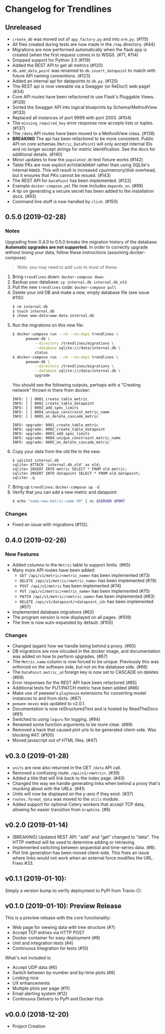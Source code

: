 # Changelog for Trendlines


## Unreleased
+ `create_db` was moved out of `app_factory.py` and into `orm.py`. (#115)
+ All files created during tests are now made in the `/tmp` directory. (#44)
+ Migrations are now performed automatically when the flask app is created
  (when the first request comes in to WSGI). (#71, #114)
+ Dropped support for Python 3.5 (#119)
+ Added the REST API to get all metrics (#120)
+ `db.add_data_point` was renamed to `db.insert_datapoint` to match with
  future API naming conventions. (#123)
+ Added an internal api for datapoints to `db.py`. (#125)
+ The REST api is now viewable via a Swagger (or ReDoc!) web page! (#34)
+ Core API routes have been refactored to use Flask's Pluggable Views. (#128)
+ Sorted the Swagger API into logical blueprints by Schema/MethodView. (#133)
+ Replaced all instances of port 9999 with port 2003. (#104)
+ The `missing_required_key` error response now accepts lists or tuples.
  (#137)
+ The `/data` API routes have been moved to a MethodView class. (#138)
+ **BREAKING** The api has been refactored to be more consistent. Public API
  on core schemas (`Metric`, `DataPoint`) will only accept internal IDs and
  no longer accept strings for metric identification. See the docs for
  additional details. (#140)
+ Minor updates to how the `populated_db` test fixture works (#142)
+ Table PKs are now explicit `AUTOINCREMENT` rather than using SQLite's
  internal `ROWID`. This will result in increased cpu/memory/disk overhead,
  but it ensures that PKs cannot be resued. (#143)
+ The REST API for `DataPoint` has been implemented. (#122)
+ Example `docker-compose.yml` file now includes `depends_on`. (#99)
+ A tip on generating a secure secret has been added to the installation
  docs. (#93)
+ Command line stuff is now handled by `click`. (#150)


## 0.5.0 (2019-02-28)

### Notes
Upgrading from 0.4.0 to 0.5.0 breaks the migration history of the
database. **Automatic upgrades are not supported.** In order to correctly
upgrade without losing your data, follow these instructions (assuming
docker-compose):

> Note: you may need to add `sudo` to most of these.

1.  Bring `trendlines` down: `docker-compose down`.
2.  Backup your database: `cp internal.db internal.db_old`
3.  Pull the new `trendlines` code: `docker-compose pull`
4.  Delete your old DB and make a new, empty database file (see issue #110):
    ```bash
    $ rm internal.db
    $ touch internal.db
    $ chown www-data:www-data internal.db
    ```
5.  Run the migrations on this new file:
    ```bash
    $ docker-compose run --rm --no-deps trendlines \
          peewee-db \
              --directory /trendlines/migrations \
              --database sqlite:///data/internal.db \
              status
    $ docker-compose run --rm --no-deps trendlines \
          peewee-db \
              --directory /trendlines/migrations \
              --database sqlite:///data/internal.db \
              upgrade
    ```
    You should see the following outputs, perhaps with a "Creating network"
    thrown in there from docker:
    ```
    INFO: [ ] 0001_create_table_metric
    INFO: [ ] 0002_create_table_datapoint
    INFO: [ ] 0003_add_spec_limits
    INFO: [ ] 0004_unique_constraint_metric_name
    INFO: [ ] 0005_on_delete_cascade_metric

    INFO: upgrade: 0001_create_table_metric
    INFO: upgrade: 0002_create_table_datapoint
    INFO: upgrade: 0003_add_spec_limits
    INFO: upgrade: 0004_unique_constraint_metric_name
    INFO: upgrade: 0005_on_delete_cascade_metric
    ```
6.  Copy your data from the old file to the new:
    ```
    $ sqlite3 internal.db
    sqlite> ATTACH 'internal.db_old' as old;
    sqlite> INSERT INTO metric SELECT * FROM old.metric;
    sqlite> INSERT INTO datapoint SELECT * FROM old.datapoint;
    sqlite> .q
    ```
7.  Bring up `trendlines`: `docker-compose up -d`
8.  Verify that you can add a new metric and datapoint:
    ```bash
    $ echo "some-new-metric-name 99" | nc $SERVER $PORT
    ```

### Changes
+ Fixed an issue with migrations (#112).


## 0.4.0 (2019-02-26)

### New Features
+ Added columns to the `Metric` table to support limits. (#65)
+ Many more API routes have been added:
    + `GET /api/v1/metric/<metric_name>` has been implemented (#73)
    + `DELETE /api/v1/metric/<metric_name>` has been implemented (#78)
    + `POST /api/v1/metric` has been implemented (#74)
    + `PUT /api/v1/metric/<metric_name>` has been implemented (#75)
    + `PATCH /api/v1/metric/<metric_name>` has been implemented (#83)
    + `DELETE /api/v1/datapoint/<datapoint_id>` has been implemented (#57)
+ Implemented database migrations (#62)
+ The program version is now displayed on all pages. (#109)
+ The tree is now auto-expanded by default. (#105)

### Changes
+ Changed (again) how we handle being behind a proxy. (#60)
+ DB migrations are now inlcuded in the docker image, and documentation
  was added on how to perform upgrades. (#67)
+ The `Metric.name` column is now forced to be unique. Previously this was
  enforced on the software side, but not on the database side. (#66)
+ The `DataPoint.metric_id` foreign key is now set to CASCADE on deletes (#69)
+ Error responses for the REST API have been refactored (#85)
+ Additional tests for PUT/PATCH metric have been added (#86)
+ Make use of peewee's `playhouse` extensions for converting model instances
  to and from dicts. (#87)
+ `peewee-moves` was updated to v2.0.1.
+ Documentation is now reStructuredText and is hosted by ReadTheDocs (#91)
+ Switched to using `loguru` for logging. (#94)
+ Renamed some function arguments to be more clear. (#89)
+ Removed a hack that caused plot urls to be generated client-side. Was
  blocking #47. (#100)
+ Moved javascript out of HTML files. (#47)


## v0.3.0 (2019-01-28)
+ `units` are now also returned in the GET `/data` API call.
+ Removed a confusing route: `/api/v1/<metric>`. (#39)
+ Added a title that will link back to the index page. (#40)
+ Changed the way we handle generating links when behind a proxy that's
  mucking about with the URLs. (#41)
+ Units will now be displayed on the y-axis if they exist. (#37)
+ `routes.format_data` was moved to the `utils` module.
+ Added support for optional Celery workers that accept TCP data, allowing
  for easier transition from `Graphite`. (#6)


## v0.2.0 (2019-01-14)
+ [BREAKING] Updated REST API: "add" and "get" changed to "data". The HTTP
  method will be used to determine adding or retrieving.
+ Implemented switching between sequential and time-series data. (#8).
+ Plot link generation has been moved client-side. This fixes an issue where
  links would not work when an external force modifies the URL. Fixes #33.


## v0.1.1 (2019-01-10):
Simply a version bump to verify deployment to PyPI from Travis-CI.


## v0.1.0 (2019-01-10): Preview Release
This is a preview release with the core functionality:

+ Web page for viewing data with tree structure (#7)
+ Accept TCP entries via HTTP POST
+ Docker container for easy deployment (#9)
+ Unit and integration tests (#4)
+ Continuous Integration for tests (#10)

What's not included is:

+ Accept UDP data (#6)
+ Switch between by-number and by-time plots (#8)
+ Looking nice
+ UX enhancements
+ Multiple plots per page (#11)
+ Email alerting system (#12)
+ Continuous Delivery to PyPI and Docker Hub


## v0.0.0 (2018-12-20)
+ Project Creation
